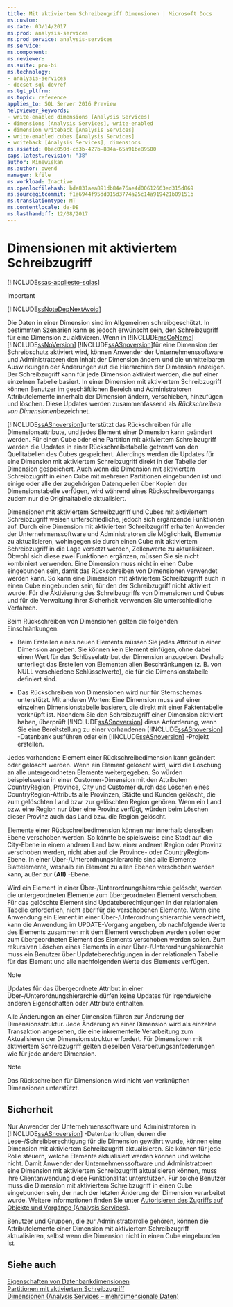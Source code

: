 ```yaml
---
title: Mit aktiviertem Schreibzugriff Dimensionen | Microsoft Docs
ms.custom: 
ms.date: 03/14/2017
ms.prod: analysis-services
ms.prod_service: analysis-services
ms.service: 
ms.component: 
ms.reviewer: 
ms.suite: pro-bi
ms.technology:
- analysis-services
- docset-sql-devref
ms.tgt_pltfrm: 
ms.topic: reference
applies_to: SQL Server 2016 Preview
helpviewer_keywords:
- write-enabled dimensions [Analysis Services]
- dimensions [Analysis Services], write-enabled
- dimension writeback [Analysis Services]
- write-enabled cubes [Analysis Services]
- writeback [Analysis Services], dimensions
ms.assetid: 0bac050d-cd3b-427b-884a-65a91be89500
caps.latest.revision: "38"
author: Minewiskan
ms.author: owend
manager: kfile
ms.workload: Inactive
ms.openlocfilehash: bde831aea891db84e76ae4d00612663ed315d869
ms.sourcegitcommit: f1a6944f95dd015d3774a25c14a919421b09151b
ms.translationtype: MT
ms.contentlocale: de-DE
ms.lasthandoff: 12/08/2017
---
```

# <a name="write-enabled-dimensions"></a>Dimensionen mit aktiviertem Schreibzugriff
[!INCLUDE[ssas-appliesto-sqlas](../../includes/ssas-appliesto-sqlas.md)]
    
> [!IMPORTANT]  
>  [!INCLUDE[ssNoteDepNextAvoid](../../includes/ssnotedepnextavoid-md.md)]  
  
 Die Daten in einer Dimension sind im Allgemeinen schreibgeschützt. In bestimmten Szenarien kann es jedoch erwünscht sein, den Schreibzugriff für eine Dimension zu aktivieren. Wenn in [!INCLUDE[msCoName](../../includes/msconame-md.md)] [!INCLUDE[ssNoVersion](../../includes/ssnoversion-md.md)] [!INCLUDE[ssASnoversion](../../includes/ssasnoversion-md.md)]für eine Dimension der Schreibschutz aktiviert wird, können Anwender der Unternehmenssoftware und Administratoren den Inhalt der Dimension ändern und die unmittelbaren Auswirkungen der Änderungen auf die Hierarchien der Dimension anzeigen. Der Schreibzugriff kann für jede Dimension aktiviert werden, die auf einer einzelnen Tabelle basiert. In einer Dimension mit aktiviertem Schreibzugriff können Benutzer im geschäftlichen Bereich und Administratoren Attributelemente innerhalb der Dimension ändern, verschieben, hinzufügen und löschen. Diese Updates werden zusammenfassend als *Rückschreiben von Dimensionen*bezeichnet.  
  
 [!INCLUDE[ssASnoversion](../../includes/ssasnoversion-md.md)]unterstützt das Rückschreiben für alle Dimensionsattribute, und jedes Element einer Dimension kann geändert werden. Für einen Cube oder eine Partition mit aktiviertem Schreibzugriff werden die Updates in einer Rückschreibetabelle getrennt von den Quelltabellen des Cubes gespeichert. Allerdings werden die Updates für eine Dimension mit aktiviertem Schreibzugriff direkt in der Tabelle der Dimension gespeichert. Auch wenn die Dimension mit aktiviertem Schreibzugriff in einen Cube mit mehreren Partitionen eingebunden ist und einige oder alle der zugehörigen Datenquellen über Kopien der Dimensionstabelle verfügen, wird während eines Rückschreibevorgangs zudem nur die Originaltabelle aktualisiert.  
  
 Dimensionen mit aktiviertem Schreibzugriff und Cubes mit aktiviertem Schreibzugriff weisen unterschiedliche, jedoch sich ergänzende Funktionen auf. Durch eine Dimension mit aktiviertem Schreibzugriff erhalten Anwender der Unternehmenssoftware und Administratoren die Möglichkeit, Elemente zu aktualisieren, wohingegen sie durch einen Cube mit aktiviertem Schreibzugriff in die Lage versetzt werden, Zellenwerte zu aktualisieren. Obwohl sich diese zwei Funktionen ergänzen, müssen Sie sie nicht kombiniert verwenden. Eine Dimension muss nicht in einen Cube eingebunden sein, damit das Rückschreiben von Dimensionen verwendet werden kann. So kann eine Dimension mit aktiviertem Schreibzugriff auch in einen Cube eingebunden sein, für den der Schreibzugriff nicht aktiviert wurde. Für die Aktivierung des Schreibzugriffs von Dimensionen und Cubes und für die Verwaltung ihrer Sicherheit verwenden Sie unterschiedliche Verfahren.  
  
 Beim Rückschreiben von Dimensionen gelten die folgenden Einschränkungen:  
  
-   Beim Erstellen eines neuen Elements müssen Sie jedes Attribut in einer Dimension angeben. Sie können kein Element einfügen, ohne dabei einen Wert für das Schlüsselattribut der Dimension anzugeben. Deshalb unterliegt das Erstellen von Elementen allen Beschränkungen (z.&#160;B. von NULL verschiedene Schlüsselwerte), die für die Dimensionstabelle definiert sind.  
  
-   Das Rückschreiben von Dimensionen wird nur für Sternschemas unterstützt. Mit anderen Worten: Eine Dimension muss auf einer einzelnen Dimensionstabelle basieren, die direkt mit einer Faktentabelle verknüpft ist. Nachdem Sie den Schreibzugriff einer Dimension aktiviert haben, überprüft [!INCLUDE[ssASnoversion](../../includes/ssasnoversion-md.md)] diese Anforderung, wenn Sie eine Bereitstellung zu einer vorhandenen [!INCLUDE[ssASnoversion](../../includes/ssasnoversion-md.md)] -Datenbank ausführen oder ein [!INCLUDE[ssASnoversion](../../includes/ssasnoversion-md.md)] -Projekt erstellen.  
  
 Jedes vorhandene Element einer Rückschreibedimension kann geändert oder gelöscht werden. Wenn ein Element gelöscht wird, wird die Löschung an alle untergeordneten Elemente weitergegeben. So würden beispielsweise in einer Customer-Dimension mit den Attributen CountryRegion, Province, City und Customer durch das Löschen eines CountryRegion-Attributs alle Provinzen, Städte und Kunden gelöscht, die zum gelöschten Land bzw. zur gelöschten Region gehören. Wenn ein Land bzw. eine Region nur über eine Provinz verfügt, würden beim Löschen dieser Provinz auch das Land bzw. die Region gelöscht.  
  
 Elemente einer Rückschreibedimension können nur innerhalb derselben Ebene verschoben werden. So könnte beispielsweise eine Stadt auf die City-Ebene in einem anderen Land bzw. einer anderen Region oder Provinz verschoben werden, nicht aber auf die Province- oder CountryRegion-Ebene. In einer Über-/Unterordnungshierarchie sind alle Elemente Blattelemente, weshalb ein Element zu allen Ebenen verschoben werden kann, außer zur **(All)** -Ebene.  
  
 Wird ein Element in einer Über-/Unterordnungshierarchie gelöscht, werden die untergeordneten Elemente zum übergeordneten Element verschoben. Für das gelöschte Element sind Updateberechtigungen in der relationalen Tabelle erforderlich, nicht aber für die verschobenen Elemente. Wenn eine Anwendung ein Element in einer Über-/Unterordnungshierarchie verschiebt, kann die Anwendung im UPDATE-Vorgang angeben, ob nachfolgende Werte des Elements zusammen mit dem Element verschoben werden sollen oder zum übergeordneten Element des Elements verschoben werden sollen. Zum rekursiven Löschen eines Elements in einer Über-/Unterordnungshierarchie muss ein Benutzer über Updateberechtigungen in der relationalen Tabelle für das Element und alle nachfolgenden Werte des Elements verfügen.  
  
> [!NOTE]  
>  Updates für das übergeordnete Attribut in einer Über-/Unterordnungshierarchie dürfen keine Updates für irgendwelche anderen Eigenschaften oder Attribute enthalten.  
  
 Alle Änderungen an einer Dimension führen zur Änderung der Dimensionsstruktur. Jede Änderung an einer Dimension wird als einzelne Transaktion angesehen, die eine inkrementelle Verarbeitung zum Aktualisieren der Dimensionsstruktur erfordert. Für Dimensionen mit aktiviertem Schreibzugriff gelten dieselben Verarbeitungsanforderungen wie für jede andere Dimension.  
  
> [!NOTE]  
>  Das Rückschreiben für Dimensionen wird nicht von verknüpften Dimensionen unterstützt.  
  
## <a name="security"></a>Sicherheit  
 Nur Anwender der Unternehmenssoftware und Administratoren in [!INCLUDE[ssASnoversion](../../includes/ssasnoversion-md.md)] -Datenbankrollen, denen die Lese-/Schreibberechtigung für die Dimension gewährt wurde, können eine Dimension mit aktiviertem Schreibzugriff aktualisieren. Sie können für jede Rolle steuern, welche Elemente aktualisiert werden können und welche nicht. Damit Anwender der Unternehmenssoftware und Administratoren eine Dimension mit aktiviertem Schreibzugriff aktualisieren können, muss ihre Clientanwendung diese Funktionalität unterstützen. Für solche Benutzer muss die Dimension mit aktiviertem Schreibzugriff in einen Cube eingebunden sein, der nach der letzten Änderung der Dimension verarbeitet wurde. Weitere Informationen finden Sie unter [Autorisieren des Zugriffs auf Objekte und Vorgänge &#40;Analysis Services&#41;](../../analysis-services/multidimensional-models/authorizing-access-to-objects-and-operations-analysis-services.md).  
  
 Benutzer und Gruppen, die zur Administratorrolle gehören, können die Attributelemente einer Dimension mit aktiviertem Schreibzugriff aktualisieren, selbst wenn die Dimension nicht in einen Cube eingebunden ist.  
  
## <a name="see-also"></a>Siehe auch  
 [Eigenschaften von Datenbankdimensionen](../../analysis-services/multidimensional-models-olap-logical-dimension-objects/database-dimension-properties.md)   
 [Partitionen mit aktiviertem Schreibzugriff](../../analysis-services/multidimensional-models-olap-logical-cube-objects/partitions-write-enabled-partitions.md)   
 [Dimensionen &#40;Analysis Services – mehrdimensionale Daten&#41;](../../analysis-services/multidimensional-models-olap-logical-dimension-objects/dimensions-analysis-services-multidimensional-data.md)  
  
  

